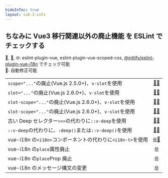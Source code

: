 ```yaml
---
hideInToc: true
layout: sub-2-cols
---
```


## ちなみに Vue3 移行関連以外の廃止機能 を ESLint でチェックする

💚, 🧡, 🌐: eslint-plugin-vue, eslint-plugin-vue-scoped-css, [@intlify/eslint-plugin-vue-i18n](https://eslint-plugin-vue-i18n.intlify.dev/) でチェック可能  
🔧: 自動修正可能

|                                                             |                                            |
| :---------------------------------------------------------- | :----------------------------------------: |
| `scope="..."`の廃止(Vue.js 2.5.0+)、`v-slot`を使用          |   [💚🔧][no-deprecated-scope-attribute]    |
| `slot="..."`の廃止(Vue.js 2.6.0+)、`v-slot`を使用           |    [💚🔧][no-deprecated-slot-attribute]    |
| `slot-scope="..."`の廃止(Vue.js 2.6.0+)、`v-slot`を使用     | [💚🔧][no-deprecated-slot-scope-attribute] |
| `slot-scope="..."`の廃止(Vue.js 2.6.0+)、`v-slot`を使用     | [💚🔧][no-deprecated-slot-scope-attribute] |
| 古い Deep セレクター`>>>`の代わりに`::v-deep`を使用         |   [🧡🔧][no-deprecated-deep-combinator]    |
| `::v-deep`の代わりに、`:deep()`または`::v-deep()`を使用     |      [🧡🔧][require-v-deep-argument]       |
| vue-i18n の`<i18n>`コンポーネントの代わりに`<i18n-t>`を使用 |    [🌐🔧][no-deprecated-i18n-component]    |
| vue-i18n の`place`属性廃止                                  |    [🌐][no-deprecated-i18n-place-attr]     |
| vue-i18n の`place`Prop 廃止                                 |    [🌐][no-deprecated-i18n-places-prop]    |
| vue-i18n のメッセージ構文の変更                             |         [🌐][valid-message-syntax]         |

[no-deprecated-scope-attribute]: https://eslint.vuejs.org/rules/no-deprecated-scope-attribute.html
[no-deprecated-slot-attribute]: https://eslint.vuejs.org/rules/no-deprecated-slot-attribute.html
[no-deprecated-slot-scope-attribute]: https://eslint.vuejs.org/rules/no-deprecated-slot-scope-attribute.html
[no-deprecated-deep-combinator]: https://future-architect.github.io/eslint-plugin-vue-scoped-css/rules/no-deprecated-deep-combinator.html
[require-v-deep-argument]: https://future-architect.github.io/eslint-plugin-vue-scoped-css/rules/require-v-deep-argument.html
[no-deprecated-i18n-component]: https://eslint-plugin-vue-i18n.intlify.dev/rules/no-deprecated-i18n-component.html
[no-deprecated-i18n-place-attr]: https://eslint-plugin-vue-i18n.intlify.dev/rules/no-deprecated-i18n-place-attr.html
[no-deprecated-i18n-places-prop]: https://eslint-plugin-vue-i18n.intlify.dev/rules/no-deprecated-i18n-places-prop.html
[valid-message-syntax]: https://eslint-plugin-vue-i18n.intlify.dev/rules/valid-message-syntax.html

<style>
  .slidev-layout td, .slidev-layout th {
    padding: 0.1rem;
    font-size: 0.7rem;
    line-height: 0.8rem;
  }
  .slidev-layout td code {
    padding: 0;
  }
</style>
